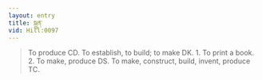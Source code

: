 ```yaml
---
layout: entry
title: སྐྲུན་
vid: Hill:0097
---
```

> To produce CD. To establish, to build; to make DK. 1. To print a book. 2. To make, produce DS. To make, construct, build, invent, produce TC.
